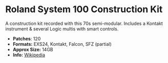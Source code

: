 
# Roland System 100 Construction Kit

A construction kit recorded with this 70s semi-modular. Includes a Kontakt instrument & several Logic multis with smart controls.

-   **Patches**: 120
-   **Formats:** EXS24, Kontakt, Falcon, SFZ (partial)
-   **Approx Size:** 14GB
-   **Info:** [Wikipedia](https://en.wikipedia.org/wiki/Roland_System_100)
